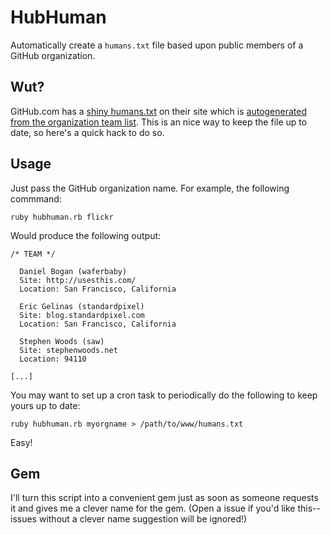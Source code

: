 # HubHuman

Automatically create a `humans.txt` file based upon public members of a GitHub organization.

## Wut?

GitHub.com has a [shiny humans.txt](http://github.com/humans.txt) on their site which is [autogenerated from the organization team list](http://www.quora.com/GitHub/Does-GitHub-keep-its-complete-employee-list-in-the-sites-humans-txt-file/answer/Zach-Holman).  This is an nice way to keep the file up to date, so here's a quick hack to do so.

## Usage

Just pass the GitHub organization name. For example, the following commmand:

    ruby hubhuman.rb flickr

Would produce the following output:

    /* TEAM */

      Daniel Bogan (waferbaby)
      Site: http://usesthis.com/
      Location: San Francisco, California

      Eric Gelinas (standardpixel)
      Site: blog.standardpixel.com
      Location: San Francisco, California

      Stephen Woods (saw)
      Site: stephenwoods.net
      Location: 94110

    [...]

You may want to set up a cron task to periodically do the following to keep yours up to date:

    ruby hubhuman.rb myorgname > /path/to/www/humans.txt

Easy!

## Gem
I'll turn this script into a convenient gem just as soon as someone requests it and gives me a clever name for the gem. (Open a issue if you'd like this--issues without a clever name suggestion will be ignored!)
